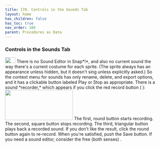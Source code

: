 ```yaml
---
title: 178. Controls in the Sounds Tab
layout: home
has_children: false
has_toc: true
nav_order: 104
parent: Procedures as Data
---
```


### Controls in the Sounds Tab

<img src="/snap-manual/assets/images/image1093.png" style="width:34px; height:19px">
There is no Sound Editor in Snap*!*, and also no current
sound the way there's a current costume for each sprite. (The sprite
always has an appearance unless hidden, but it doesn't sing unless
explicitly asked.) So the context menu for sounds has only rename,
delete, and export options, and it has a clickable button labeled Play
or Stop as appropriate. There is a sound *recorder,* which appears if
you click the red record button ( ):

<img src="/snap-manual/assets/images/image1094.png" style="width:223px; height:99px">
The first, round button starts recording.
The second, square button stops recording. The third, triangular button
plays back a recorded sound. If you don't like the result, click the
round button again to re-record. When you're satisfied, push the Save
button. If you need a sound editor, consider the free (both senses)
<http://audacity.sourceforge.net>.

